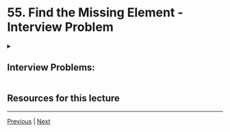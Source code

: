 # 55. Find the Missing Element - Interview Problem

<details>
  <summary> <h2> Interview Problems: </h2> </summary>

## Find the Missing Element

### Problem

Consider an array of non-negative integers. A second array is formed by shuffling the elements of the first array and deleting a random element. Given these two arrays, find which element is missing in the second array. 

Here is an example input, the first array is shuffled and the number 5 is removed to construct the second array.

Input:
    
    finder([1,2,3,4,5,6,7],[3,7,2,1,4,6])

Output:

    5 is the missing number

## Solution

Fill out your solution below:

```python
ddef finder(arr1,arr2):    
    pass
```

## Test Your Solution

Run the cell below to test your solution

```python
from nose.tools import assert_equal

class TestFinder(object):
    
    def test(self,sol):
        assert_equal(sol([5,5,7,7],[5,7,7]),5)
        assert_equal(sol([1,2,3,4,5,6,7],[3,7,2,1,4,6]),5)
        assert_equal(sol([9,8,7,6,5,4,3,2,1],[9,8,7,5,4,3,2,1]),6)
        print('ALL TEST CASES PASSED')

# Run test
t = TestFinder()
t.test(finder)
```

</details>



##  Resources for this lecture



---

[Previous](./54_Array-Pair-Sum-Interview-Problem-SOLUTION.md) | [Next](./56_Find-the-Missing-Element-Interview-Problem-SOLUTION.md)